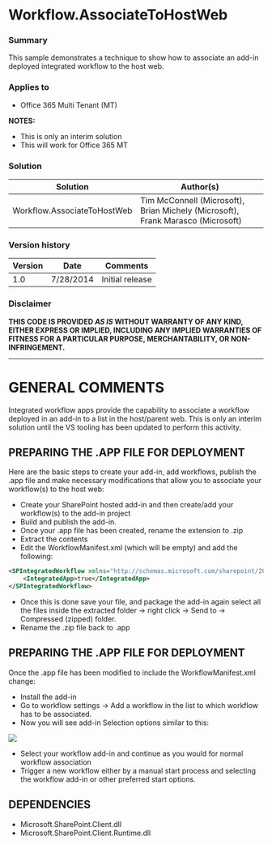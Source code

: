 # Workflow.AssociateToHostWeb #

### Summary ###
This sample demonstrates a technique to show how to associate an add-in deployed integrated workflow to the host web. 

### Applies to ###
-  Office 365 Multi Tenant (MT)

**NOTES:** 
-  This is only an interim solution
-  This will work for Office 365 MT


### Solution ###
Solution | Author(s)
---------|----------
Workflow.AssociateToHostWeb | Tim McConnell (Microsoft), Brian Michely (Microsoft), Frank Marasco (Microsoft)

### Version history ###
Version  | Date | Comments
---------| -----| --------
1.0  | 7/28/2014 | Initial release

### Disclaimer ###
**THIS CODE IS PROVIDED *AS IS* WITHOUT WARRANTY OF ANY KIND, EITHER EXPRESS OR IMPLIED, INCLUDING ANY IMPLIED WARRANTIES OF FITNESS FOR A PARTICULAR PURPOSE, MERCHANTABILITY, OR NON-INFRINGEMENT.**


----------

# GENERAL COMMENTS #
Integrated workflow apps provide the capability to associate a workflow deployed in an add-in to a list in the host/parent web.
This is only an interim solution until the VS tooling has been updated to perform this activity. 


## PREPARING THE .APP FILE FOR DEPLOYMENT ##

Here are the basic steps to create your add-in, add workflows, publish the .app file and make necessary modifications that allow you to associate your workflow(s) to the host web:

- Create your SharePoint hosted add-in and then create/add your workflow(s) to the add-in project 
- Build and publish the add-in. 
- Once your .app file has been created, rename the extension to .zip
- Extract the contents
- Edit the WorkflowManifest.xml (which will be empty) and add the following:	

```XML
<SPIntegratedWorkflow xmlns="http://schemas.microsoft.com/sharepoint/2014/app/integratedworkflow">
    <IntegratedApp>true</IntegratedApp>
</SPIntegratedWorkflow>
```
-  Once this is done save your file, and package the add-in again select all the files inside the extracted folder -> right click -> Send to -> Compressed (zipped) folder.
-  Rename the .zip file back to .app


## PREPARING THE .APP FILE FOR DEPLOYMENT ##
	
Once the .app file has been modified to include the WorkflowManifest.xml change:

- Install the add-in 
- Go to workflow settings -> Add a workflow in the list to which workflow has to be associated. 
- Now you will see add-in Selection options similar to this:

![](http://i.imgur.com/tUADxZ9.png)

- Select your workflow add-in and continue as you would for normal workflow association
- Trigger a new workflow either by a manual start process and selecting the workflow add-in or other preferred start options.


## DEPENDENCIES ##
- Microsoft.SharePoint.Client.dll
- Microsoft.SharePoint.Client.Runtime.dll